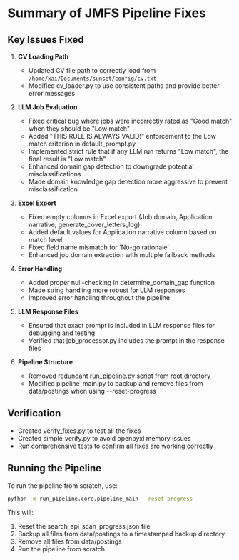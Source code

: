 # Summary of JMFS Pipeline Fixes

## Key Issues Fixed

1. **CV Loading Path**
   - Updated CV file path to correctly load from `/home/xai/Documents/sunset/config/cv.txt`
   - Modified cv_loader.py to use consistent paths and provide better error messages

2. **LLM Job Evaluation**
   - Fixed critical bug where jobs were incorrectly rated as "Good match" when they should be "Low match"
   - Added "THIS RULE IS ALWAYS VALID!" enforcement to the Low match criterion in default_prompt.py
   - Implemented strict rule that if any LLM run returns "Low match", the final result is "Low match"
   - Enhanced domain gap detection to downgrade potential misclassifications
   - Made domain knowledge gap detection more aggressive to prevent misclassification

3. **Excel Export**
   - Fixed empty columns in Excel export (Job domain, Application narrative, generate_cover_letters_log)
   - Added default values for Application narrative column based on match level
   - Fixed field name mismatch for 'No-go rationale'
   - Enhanced job domain extraction with multiple fallback methods

4. **Error Handling**
   - Added proper null-checking in determine_domain_gap function
   - Made string handling more robust for LLM responses
   - Improved error handling throughout the pipeline

5. **LLM Response Files**
   - Ensured that exact prompt is included in LLM response files for debugging and testing
   - Verified that job_processor.py includes the prompt in the response files

6. **Pipeline Structure**
   - Removed redundant run_pipeline.py script from root directory
   - Modified pipeline_main.py to backup and remove files from data/postings when using --reset-progress

## Verification

- Created verify_fixes.py to test all the fixes
- Created simple_verify.py to avoid openpyxl memory issues
- Run comprehensive tests to confirm all fixes are working correctly

## Running the Pipeline

To run the pipeline from scratch, use:
```bash
python -m run_pipeline.core.pipeline_main --reset-progress
```

This will:
1. Reset the search_api_scan_progress.json file
2. Backup all files from data/postings to a timestamped backup directory
3. Remove all files from data/postings
4. Run the pipeline from scratch
